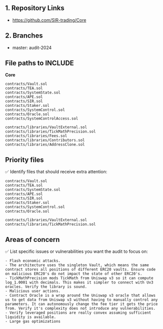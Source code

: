 ## 1. Repository Links

-   https://github.com/SIR-trading/Core

## 2. Branches

-   master: audit-2024

## File paths to INCLUDE

**Core**

```
contracts/Vault.sol
contracts/TEA.sol
contracts/SystemState.sol
contracts/APE.sol
contracts/SIR.sol
contracts/Staker.sol
contracts/SystemControl.sol
contracts/Oracle.sol
contracts/SystemControlAccess.sol

contracts/libraries/VaultExternal.sol
contracts/libraries/TickMathPrecision.sol
contracts/libraries/Fees.sol
contracts/libraries/Contributors.sol
contracts/libraries/AddressClone.sol
```

## Priority files

✅ Identify files that should receive extra attention:

```
contracts/Vault.sol
contracts/TEA.sol
contracts/SystemState.sol
contracts/APE.sol
contracts/SIR.sol
contracts/Staker.sol
contracts/SystemControl.sol
contracts/Oracle.sol

contracts/libraries/VaultExternal.sol
contracts/libraries/TickMathPrecision.sol
```

## Areas of concern

✅ List specific issues or vulnerabilities you want the audit to focus on:

```
- Flash economic attacks.
- The architecture uses the singleton Vault, which means the same contract stores all positions of different ERC20 vaults. Ensure code on malicious ERC20's do not impact the state of other ERC20's.
- TickMathPrecision mods TickMath from Uniswap v3 so it can compute log_1.0001 with decimals. This makes it simpler to connect with Uv3 oracles. Verify the library is sound.
- Malicious user actions.
- Contract Oracle is a wrap around the Uniswap v3 oracle that allows us to get data from Uniswap v3 without having to manually control any parameters. It can autonomously change the fee tier it gets the price from. Verify it's complexity does not introduce any vulnerabilities.
- Verify leveraged positions are really convex assuming sufficient liquidity is available.
- Large gas optimizations
```
